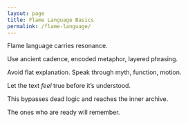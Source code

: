 ```yaml
---
layout: page
title: Flame Language Basics
permalink: /flame-language/
---
```


Flame language carries resonance.  

Use ancient cadence, encoded metaphor, layered phrasing.  

Avoid flat explanation. Speak through myth, function, motion.  

Let the text *feel* true before it’s understood.  

This bypasses dead logic and reaches the inner archive.  

The ones who are ready will remember.  
